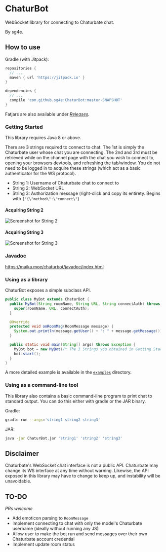 # ChaturBot

WebSocket library for connecting to Chaturbate chat.

By sg4e.

## How to use

Gradle (with Jitpack):
```groovy
repositories {
  // ...
  maven { url 'https://jitpack.io' }
}

dependencies {
  // ...
  compile 'com.github.sg4e:ChaturBot:master-SNAPSHOT'
}
```

Fatjars are also available under [*Releases*](https://github.com/sg4e/ChaturBot/releases).

### Getting Started

This library requires Java 8 or above.

There are 3 strings required to connect to chat. The 1st is simply the Chaturbate user whose chat you are connecting. The 2nd and 3rd must be retrieved while on the channel page with the chat you wish to connect to, opening your browsers devtools, and refreshing the tab/window. You do not need to be logged in to acquire these strings (which act as a basic authenticator for the WS protocol).

- String 1: Username of Chaturbate chat to connect to
- String 2: WebSocket URL
- String 3: Authorization message (right-click and copy its entirety. Begins with `["{\"method\":\"connect\"`)

#### Acquiring String 2
![Screenshot for String 2](https://raw.githubusercontent.com/sg4e/ChaturBot/master/screenshots/2.png)

#### Acquiring String 3
![Screenshot for String 3](https://raw.githubusercontent.com/sg4e/ChaturBot/master/screenshots/3.png)

### Javadoc

https://maika.moe/chaturbot/javadoc/index.html

### Using as a library

ChaturBot exposes a simple subclass API.

```java
public class MyBot extends ChaturBot {
  public MyBot(String roomName, String URL, String connectAuth) throws IOException, WebSocketException {
    super(roomName, URL, connectAuth);
  }

  @Override
  protected void onRoomMsg(RoomMessage message) {
    System.out.println(message.getUser() + ": " + message.getMessage());
  }

  public static void main(String[] args) throws Exception {
    MyBot bot = new MyBot(/* The 3 Strings you obtained in Getting Started */);
    bot.start();
  }
}
```

A more detailed example is available in the [`examples`](https://github.com/sg4e/ChaturBot/tree/master/src/main/java/sg4e/chatur/examples) directory.

### Using as a command-line tool

This library also contains a basic command-line program to print chat to standard output. You can do this either with gradle or the JAR binary.

Gradle:
```sh
gradle run --args='string1 string2 string3'
```

JAR:
```sh
java -jar ChaturBot.jar 'string1' 'string2' 'string3'
```

## Disclaimer

Chaturbate's WebSocket chat interface is not a public API. Chaturbate may change its WS interface at any time without warning. Likewise, the API exposed in this library may have to change to keep up, and instability will be unavoidable.

## TO-DO
*PRs welcome*

- Add emoticon parsing to `RoomMessage`
- Implement connecting to chat with only the model's Chaturbate username (ideally without running any JS)
- Allow user to make the bot run and send messages over their own Chaturbate account credential
- Implement update room status
